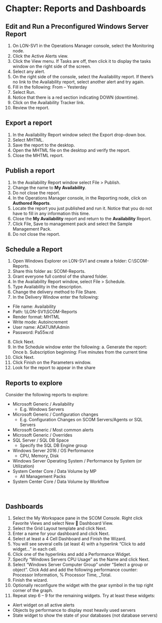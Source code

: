 # Chapter: Reports and Dashboards


## Edit and Run a Preconfigured Windows Server Report
1.	On LON-SV1 in the Operations Manager console, select the Monitoring node.
2.	Click the Active Alerts view.
3.	Click the View menu. If Tasks are off, then click it to display the tasks window on the right side of the screen.
4.	Select any alert.
5.	On the right side of the console, select the Availability report. If there’s no link to the Availability report, select another alert and try again.
6.	Fill in the following: From – Yesterday
7.	Select Run.
8.	Notice that there is a red section indicating DOWN (downtime).
9.	Click on the Availability Tracker link.
10.	Review the report.


## Export a report
1.	In the Availability Report window select the Export drop-down box.
2.	Select MHTML.
3.	Save the report to the desktop.
4.	Open the MHTML file on the desktop and verify the report.
5.	Close the MHTML report.


## Publish a report
1.	In the Availability Report window select File > Publish.
2.	Change the name to **My Availability**.
3.	Do not close the report.
4.	In the Operations Manager console, in the Reporting node, click on **Authored Reports**.
5.	Locate the report you just published and run it. Notice that you do not have to fill in any information this time.
6.	Close the **My Availability** report and return to the **Availability** Report.
7.	Click File, Save to management pack and select the Sample Management Pack.
8.	Do not close the report.


## Schedule a Report
1.	Open Windows Explorer on LON-SV1 and create a folder: C:\SCOM-Reports.
2.	Share this folder as: SCOM-Reports.
3.	Grant everyone full control of the shared folder.
4.	In the Availability Report window, select File > Schedule.
5.	Type Availability in the description.
6.	Change the delivery method to File Share.
7.	In the Delivery Window enter the following:
  -	File name: Availability
  -	Path: \\\LON-SV1\SCOM-Reports
  -	Render format: MHTML
  -	Write mode: Autoincrement
  -	User name: ADATUM\Admin
  -	Password: Pa55w.rd
8.	Click Next.
9.	In the Schedule window enter the following:
a.	Generate the report: Once
b.	Subscription beginning: Five minutes from the current time
10.	Click Next.
11.	Click Finish on the Parameters window.
12.	Look for the report to appear in the share


## Reports to explore
Consider the following reports to explore:
- Microsoft Generic / Availability
  - E.g. Windows Servers
- Microsoft Generic / Configuration changes
  - E.g. Configuration Changes on SCOM Servers/Agents or SQL Servers
- Microsoft Generic / Most common alerts
- Microsoft Generic / Overrides
- SQL Server / SQL DB Space
  - Specify the SQL DB Engine group
- Windows Server 2016 / OS Performance
  - CPU, Memory, Disk
- Windows Server Operating System / Performance by System (or Utilization)
- System Center Core / Data Volume by MP
  - All Management Packs
- System Center Core / Data Volume by Workflow

 
## Dashboards
1. Select the My Workspace pane in the SCOM Console. Right click Favorite Views and select New  Dashboard View.
2. Select the Grid Layout template and click Next.
3. Enter a name for your dashboard and click Next.
4. Select at least a 4 Cell Dashboard and Finish the Wizard.
5. You will see several cells (at least 4) with a hyperlink “Click to add widget…” in each cell.
6. Click one of the hyperlinks and add a Performance Widget.
7. Specify “Windows Servers CPU Usage” as the Name and click Next.
8. Select “Windows Server Computer Group” under “Select a group or object”. Click Add and add the following performance counter: Processor Information, % Processor Time, _Total.
9. Finish the wizard.
10. Optionally reconfigure the widget with the gear symbol in the top right corner of the graph.
11. Repeat step 6 – 9 for the remaining widgets. Try at least these widgets:
  - Alert widget on all active alerts
  - Objects by performance to display most heavily used servers
  - State widget to show the state of your databases (not database servers)
